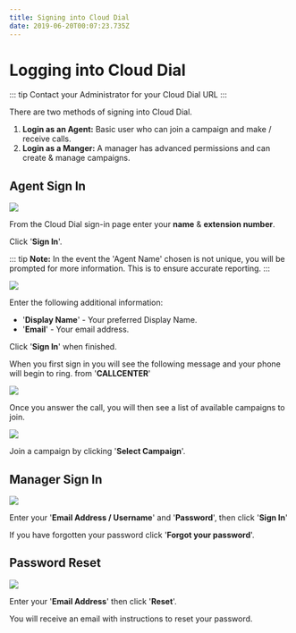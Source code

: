 ```yaml
---
title: Signing into Cloud Dial
date: 2019-06-20T00:07:23.735Z
---
```

# Logging into Cloud Dial

::: tip
Contact your Administrator for your Cloud Dial URL
:::

There are two methods of signing into Cloud Dial.

1. **Login as an Agent:** Basic user who can join a campaign and make / receive calls.
2. **Login as a Manger:** A manager has advanced permissions and can create & manage campaigns.

## Agent Sign In


![](/images/clouddial_agent_login.png)

From the Cloud Dial sign-in page enter your **name** & **extension number**.

Click '**Sign In**'.

::: tip
**Note:** In the event the 'Agent Name' chosen is not unique, you will be prompted for more information. This is to ensure accurate reporting.
:::

![](/images/clouddial_agentcreate.png)

Enter the following additional information:

* '**Display Name**' - Your preferred Display Name.
* '**Email**' - Your email address.

Click '**Sign In**' when finished.

When you first sign in you will see the following message and your phone will begin to ring. from '**CALLCENTER**'

![](/images/clouddial_connecting.png)

Once you answer the call, you will then see a list of available campaigns to join.


![](/images/clouddial_selectcampaign.png)

Join a campaign by clicking '**Select Campaign**'.

## Manager Sign In



![](/images/clouddial_manager_login.png)

Enter your '**Email Address / Username**' and '**Password**', then click '**Sign In**'

If you have forgotten your password click '**Forgot your password**'.

## Password Reset

![](/images/clouddial_forgot_password.png)

Enter your '**Email Address**' then click '**Reset**'.

You will receive an email with instructions to reset your password.